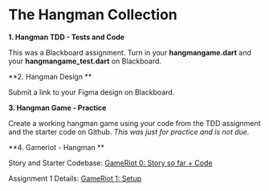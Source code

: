 # The Hangman Collection

**1. Hangman TDD - Tests and Code**

This was a Blackboard assignment. Turn in your **hangmangame.dart** and your **hangmangame_test.dart** on Blackboard.




**2. Hangman Design **

Submit a link to your Figma design on Blackboard.



**3. Hangman Game - Practice**

Create a working hangman game using your code from the TDD assignment and the starter code on Github. *This was just for practice and is not due.*



**4. Gameriot - Hangman **

Story and Starter Codebase: [GameRiot 0: Story so far + Code](https://github.com/ericmichael/gameriot_hangman)

Assignment 1 Details: [GameRiot 1: Setup](gameriot-1-setup.md)

